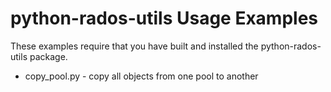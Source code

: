 # python-rados-utils Usage Examples

These examples require that you have built and installed the python-rados-utils package.

* copy_pool.py - copy all objects from one pool to another

